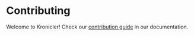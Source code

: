 # Contributing

Welcome to Kronicler! Check our
[contribution guide](https://kronicler.github.io/kronicler/main/contributors/guide.html)
in our documentation.
